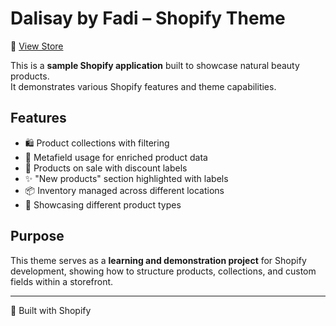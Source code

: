# Dalisay by Fadi – Shopify Theme

🌿 [View Store](https://dalisaybyfadi.myshopify.com/)  

This is a **sample Shopify application** built to showcase natural beauty products.  
It demonstrates various Shopify features and theme capabilities.  

## Features
- 🛍️ Product collections with filtering  
- 🔖 Metafield usage for enriched product data  
- 💸 Products on sale with discount labels  
- ✨ "New products" section highlighted with labels  
- 📦 Inventory managed across different locations  
- 🧴 Showcasing different product types  

## Purpose
This theme serves as a **learning and demonstration project** for Shopify development, showing how to structure products, collections, and custom fields within a storefront.  

---
🚀 Built with Shopify  
